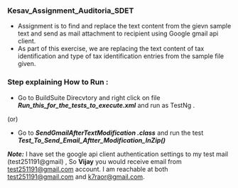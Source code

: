
### **Kesav_Assignment_Auditoria_SDET** 

 - Assignment is to find and replace the text content from the gievn sample text and send as mail attachment to recipient using Google gmail api client.
 - As part of this exercise, we are replacing the text content of tax identification and type of tax identification entries from the sample file given.


### Step explaining How to Run :

* Go to BuildSuite Direcvtory and right click on file ***Run_this_for_the_tests_to_execute.xml*** and run as TestNg .

(or)

* Go to ***SendGmailAfterTextModification .class*** and run the test ***Test_To_Send_Email_Aftter_Modification_InZip()***





_**Note:**_ I have set the google api client authentication settings to my test mail (test251191@gmail) , So **Vijay** you would receive email from test251191@gmail.com account. I am reachable at both test251191@gmail.com and k7raor@gmail.com.